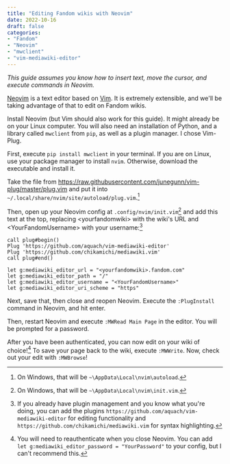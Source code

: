```yaml
---
title: "Editing Fandom wikis with Neovim"
date: 2022-10-16
draft: false
categories: 
- "Fandom"
- "Neovim"
- "mwclient"
- "vim-mediawiki-editor"
---
```


*This guide assumes you know how to insert text, move the cursor, and execute commands in Neovim.*

[Neovim](https://neovim.io) is a text editor based on [Vim](https://www.vim.org).
It is extremely extensible, and we'll be taking advantage of that to edit on Fandom wikis.


Install Neovim (but Vim should also work for this guide). It might already be on your Linux computer.
You will also need an installation of Python, and a library called `mwclient` from `pip`, as well as a plugin manager. I chose Vim-Plug. 

First, execute `pip install mwclient` in your terminal. If you are on Linux, use your package manager to install `nvim`. Otherwise, download the executable and install it.

Take the file from https://raw.githubusercontent.com/junegunn/vim-plug/master/plug.vim and put it into `~/.local/share/nvim/site/autoload/plug.vim`.[^1]

Then, open up your Neovim config at `.config/nvim/init.vim`[^2] and add this text at the top, replacing \<yourfandomwiki> with the wiki's URL and \<YourFandomUsername> with your username:[^3]

```vim
call plug#begin()
Plug 'https://github.com/aquach/vim-mediawiki-editor'
Plug 'https://github.com/chikamichi/mediawiki.vim'
call plug#end()

let g:mediawiki_editor_url = "<yourfandomwiki>.fandom.com"
let g:mediawiki_editor_path = "/"
let g:mediawiki_editor_username = "<YourFandomUsername>"
let g:mediawiki_editor_uri_scheme = "https"
```

Next, save that, then close and reopen Neovim.
Execute the `:PlugInstall` command in Neovim, and hit enter.

Then, restart Neovim and execute `:MWRead Main Page` in the editor.
You will be prompted for a password.

After you have been authenticated, you can now edit on your wiki of choice![^4]
To save your page back to the wiki, execute `:MWWrite`.
Now, check out your edit with `:MWBrowse`!

[^1]: On Windows, that will be `~\AppData\Local\nvim\autoload`.
[^2]: On Windows, that will be `~\AppData\Local\nvim\init.vim`.
[^3]: If you already have plugin management and you know what you're doing, you can add the plugins `https://github.com/aquach/vim-mediawiki-editor` for editing functionality and `https://github.com/chikamichi/mediawiki.vim` for syntax highlighting. 
[^4]: You will need to reauthenticate when you close Neovim. You can add `let g:mediawiki_editor_password = "YourPassword"` to your config, but I can't recommend this.
